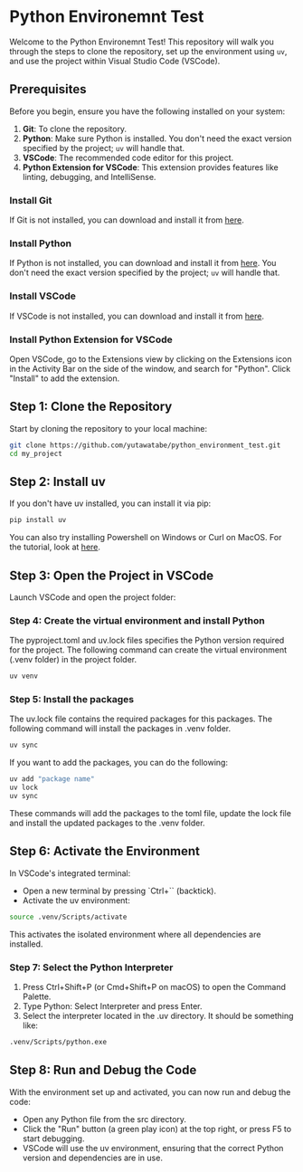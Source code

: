 # Python Environemnt Test

Welcome to the Python Environemnt Test! This repository will walk you through the steps to clone the repository, set up the environment using `uv`, and use the project within Visual Studio Code (VSCode).

## Prerequisites

Before you begin, ensure you have the following installed on your system:

1. **Git**: To clone the repository.
2. **Python**: Make sure Python is installed. You don't need the exact version specified by the project; `uv` will handle that.
3. **VSCode**: The recommended code editor for this project.
4. **Python Extension for VSCode**: This extension provides features like linting, debugging, and IntelliSense.

### Install Git
If Git is not installed, you can download and install it from [here](https://git-scm.com/downloads).

### Install Python
If Python is not installed, you can download and install it from [here](https://www.python.org/downloads/). You don't need the exact version specified by the project; `uv` will handle that.

### Install VSCode
If VSCode is not installed, you can download and install it from [here](https://code.visualstudio.com/).

### Install Python Extension for VSCode
Open VSCode, go to the Extensions view by clicking on the Extensions icon in the Activity Bar on the side of the window, and search for "Python". Click "Install" to add the extension.

## Step 1: Clone the Repository

Start by cloning the repository to your local machine:

```bash
git clone https://github.com/yutawatabe/python_environment_test.git
cd my_project
```

## Step 2: Install uv

If you don't have uv installed, you can install it via pip:

```bash
pip install uv
```

You can also try installing Powershell on Windows or Curl on MacOS. For the tutorial, look at [here](https://docs.astral.sh/uv/getting-started/installation/.).

## Step 3: Open the Project in VSCode

Launch VSCode and open the project folder:

### Step 4: Create the virtual environment and install Python

The pyproject.toml and uv.lock files specifies the Python version required for the project. The following command can create the virtual environment (.venv folder) in the project folder.

```bash
uv venv
```

### Step 5: Install the packages 

The uv.lock file contains the required packages for this packages. The following command will install the packages in .venv folder.

```bash
uv sync
```

If you want to add the packages, you can do the following:

```bash
uv add "package name"
uv lock
uv sync
```

These commands will add the packages to the toml file, update the lock file and install the updated packages to the .venv folder.

## Step 6: Activate the Environment
In VSCode's integrated terminal:
- Open a new terminal by pressing `Ctrl+`` (backtick).
- Activate the uv environment:

```bash
source .venv/Scripts/activate
```

This activates the isolated environment where all dependencies are installed.

### Step 7: Select the Python Interpreter

1. Press Ctrl+Shift+P (or Cmd+Shift+P on macOS) to open the Command Palette.
2. Type Python: Select Interpreter and press Enter.
3. Select the interpreter located in the .uv directory. It should be something like:

```bash
.venv/Scripts/python.exe
```

## Step 8: Run and Debug the Code

With the environment set up and activated, you can now run and debug the code:
- Open any Python file from the src directory.
- Click the "Run" button (a green play icon) at the top right, or press F5 to start debugging.
- VSCode will use the uv environment, ensuring that the correct Python version and dependencies are in use.
